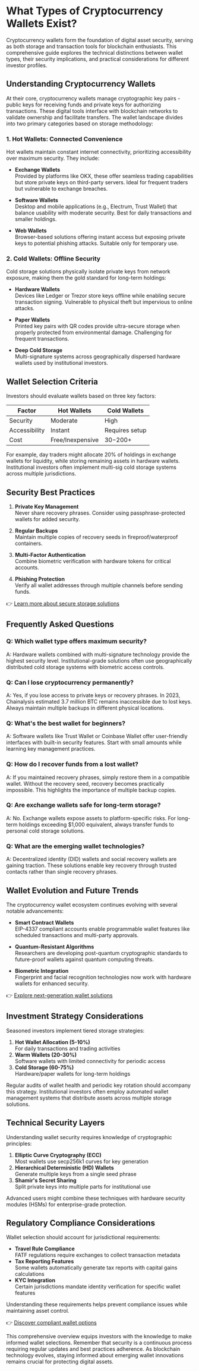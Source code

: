 # What Types of Cryptocurrency Wallets Exist?

Cryptocurrency wallets form the foundation of digital asset security, serving as both storage and transaction tools for blockchain enthusiasts. This comprehensive guide explores the technical distinctions between wallet types, their security implications, and practical considerations for different investor profiles.

## Understanding Cryptocurrency Wallets

At their core, cryptocurrency wallets manage cryptographic key pairs - public keys for receiving funds and private keys for authorizing transactions. These digital tools interface with blockchain networks to validate ownership and facilitate transfers. The wallet landscape divides into two primary categories based on storage methodology:

### 1. Hot Wallets: Connected Convenience

Hot wallets maintain constant internet connectivity, prioritizing accessibility over maximum security. They include:

- **Exchange Wallets**  
  Provided by platforms like OKX, these offer seamless trading capabilities but store private keys on third-party servers. Ideal for frequent traders but vulnerable to exchange breaches.

- **Software Wallets**  
  Desktop and mobile applications (e.g., Electrum, Trust Wallet) that balance usability with moderate security. Best for daily transactions and smaller holdings.

- **Web Wallets**  
  Browser-based solutions offering instant access but exposing private keys to potential phishing attacks. Suitable only for temporary use.

### 2. Cold Wallets: Offline Security

Cold storage solutions physically isolate private keys from network exposure, making them the gold standard for long-term holdings:

- **Hardware Wallets**  
  Devices like Ledger or Trezor store keys offline while enabling secure transaction signing. Vulnerable to physical theft but impervious to online attacks.

- **Paper Wallets**  
  Printed key pairs with QR codes provide ultra-secure storage when properly protected from environmental damage. Challenging for frequent transactions.

- **Deep Cold Storage**  
  Multi-signature systems across geographically dispersed hardware wallets used by institutional investors.

## Wallet Selection Criteria

Investors should evaluate wallets based on three key factors:

| Factor          | Hot Wallets       | Cold Wallets      |
|-----------------|-------------------|-------------------|
| Security        | Moderate          | High              |
| Accessibility   | Instant           | Requires setup    |
| Cost            | Free/Inexpensive  | $30-$200+         |

For example, day traders might allocate 20% of holdings in exchange wallets for liquidity, while storing remaining assets in hardware wallets. Institutional investors often implement multi-sig cold storage systems across multiple jurisdictions.

## Security Best Practices

1. **Private Key Management**  
   Never share recovery phrases. Consider using passphrase-protected wallets for added security.

2. **Regular Backups**  
   Maintain multiple copies of recovery seeds in fireproof/waterproof containers.

3. **Multi-Factor Authentication**  
   Combine biometric verification with hardware tokens for critical accounts.

4. **Phishing Protection**  
   Verify all wallet addresses through multiple channels before sending funds.

👉 [Learn more about secure storage solutions](https://bit.ly/okx-bonus)

## Frequently Asked Questions

### Q: Which wallet type offers maximum security?
A: Hardware wallets combined with multi-signature technology provide the highest security level. Institutional-grade solutions often use geographically distributed cold storage systems with biometric access controls.

### Q: Can I lose cryptocurrency permanently?
A: Yes, if you lose access to private keys or recovery phrases. In 2023, Chainalysis estimated 3.7 million BTC remains inaccessible due to lost keys. Always maintain multiple backups in different physical locations.

### Q: What's the best wallet for beginners?
A: Software wallets like Trust Wallet or Coinbase Wallet offer user-friendly interfaces with built-in security features. Start with small amounts while learning key management practices.

### Q: How do I recover funds from a lost wallet?
A: If you maintained recovery phrases, simply restore them in a compatible wallet. Without the recovery seed, recovery becomes practically impossible. This highlights the importance of multiple backup copies.

### Q: Are exchange wallets safe for long-term storage?
A: No. Exchange wallets expose assets to platform-specific risks. For long-term holdings exceeding $1,000 equivalent, always transfer funds to personal cold storage solutions.

### Q: What are the emerging wallet technologies?
A: Decentralized identity (DID) wallets and social recovery wallets are gaining traction. These solutions enable key recovery through trusted contacts rather than single recovery phrases.

## Wallet Evolution and Future Trends

The cryptocurrency wallet ecosystem continues evolving with several notable advancements:

- **Smart Contract Wallets**  
  EIP-4337 compliant accounts enable programmable wallet features like scheduled transactions and multi-party approvals.

- **Quantum-Resistant Algorithms**  
  Researchers are developing post-quantum cryptographic standards to future-proof wallets against quantum computing threats.

- **Biometric Integration**  
  Fingerprint and facial recognition technologies now work with hardware wallets for enhanced security.

👉 [Explore next-generation wallet solutions](https://bit.ly/okx-bonus)

## Investment Strategy Considerations

Seasoned investors implement tiered storage strategies:
1. **Hot Wallet Allocation (5-10%)**  
   For daily transactions and trading activities
2. **Warm Wallets (20-30%)**  
   Software wallets with limited connectivity for periodic access
3. **Cold Storage (60-75%)**  
   Hardware/paper wallets for long-term holdings

Regular audits of wallet health and periodic key rotation should accompany this strategy. Institutional investors often employ automated wallet management systems that distribute assets across multiple storage solutions.

## Technical Security Layers

Understanding wallet security requires knowledge of cryptographic principles:

1. **Elliptic Curve Cryptography (ECC)**  
   Most wallets use secp256k1 curves for key generation
2. **Hierarchical Deterministic (HD) Wallets**  
   Generate multiple keys from a single seed phrase
3. **Shamir's Secret Sharing**  
   Split private keys into multiple parts for institutional use

Advanced users might combine these techniques with hardware security modules (HSMs) for enterprise-grade protection.

## Regulatory Compliance Considerations

Wallet selection should account for jurisdictional requirements:
- **Travel Rule Compliance**  
  FATF regulations require exchanges to collect transaction metadata
- **Tax Reporting Features**  
  Some wallets automatically generate tax reports with capital gains calculations
- **KYC Integration**  
  Certain jurisdictions mandate identity verification for specific wallet features

Understanding these requirements helps prevent compliance issues while maintaining asset control.

👉 [Discover compliant wallet options](https://bit.ly/okx-bonus)

This comprehensive overview equips investors with the knowledge to make informed wallet selections. Remember that security is a continuous process requiring regular updates and best practices adherence. As blockchain technology evolves, staying informed about emerging wallet innovations remains crucial for protecting digital assets.